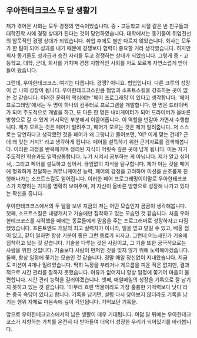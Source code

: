 ## 우아한테크코스 두 달 생활기

제가 겪어온 사회는 모두 경쟁의 연속이었습니다.
중・고등학교 시절 같은 반 친구들과 대학진학 시에 경쟁 상대가 된다는 것이 당연하였습니다.
대학에서는 동기들이 취업전선의 암묵적인 경쟁 상대가 되었습니다.
취업 후에도 별반 다르지 않았습니다.
회사는 모두가 한 팀이 되어 성과를 내기 때문에 경쟁보다 협력이 중요할 거라 생각했습니다.
하지만 회사 동기들도 성과급과 승진 자리를 두고 경쟁하는 상대가 되었습니다.
그렇게 중・고등학교, 대학, 군대, 회사를 거치며 경쟁 지향적인 사회를 저도 모르게 자연스럽게 받아들여 왔습니다.

그런데, 우아한테크코스.
여기는 다릅니다.
경쟁? 아니요.
협업입니다.
다른 크루의 성장이 곧 나의 성장이 됩니다.
우아한테크코스만큼 협업과 소프트스킬을 강조하는 곳이 없는 것 같습니다.
이러한 문화의 핵심에는 '페어 프로그래밍'이 있다고 생각합니다.
'페어 프로그래밍'에서는 두 명이 하나의 컴퓨터로 프로그램을 개발합니다.
한 명은 드라이버가 되어 주도적으로 개발을 하고, 또 다른 한 명은 내비게이터가 되어 드라이버가 올바른 방향으로 갈 수 있게 거시적인 부분에서 이끌어줍니다.
이 역할을 번갈아 가면서 수행합니다.
제가 모르는 것은 페어가 알려주고, 페어가 모르는 것은 제가 알려줍니다.
저 스스로는 당연하다고 생각했던 것을 페어가 왜 그렇냐고 물어보면, '어? 이게 맞는 건데? 근데 왜 맞는 거지?' 라고 생각하게 됩니다. 페어를 설득하기 위한 근거자료를 검색해봅니다.
이러한 과정을 반복해가며 정리된 지식이 머릿속 깊은 곳에 남게 됩니다.
이는 자기 주도적인 학습과도 일맥상통합니다.
누가 시켜서 공부하는 게 아닙니다.
제가 알고 싶어서,. 그리고 페어를 설득하고 싶어서. 끊임없이 지식을 탐구합니다.
제가 아는 것을 페어에 명확하게 전달하는 커뮤니케이션 능력, 페어의 감정을 고려하며 미션을 순조롭게 진행해나가는 소프트스킬도 얻어집니다.
이러한 페어 프로그래밍이야말로 우아한테크코스가 지향하는 가치를 명확히 보여주며, 저 자신이 올바른 방향으로 성장해 나가고 있다는 확신을 줍니다.

우아한테크코스에서의 두 달을 보낸 지금의 저는 어떤 모습인지 곰곰이 생각해봅니다.
첫째, 소프트스킬은 내팽개치고 기술에만 집착하고 있는 모습인 것 같습니다.
처음 우아한테크코스를 시작했을 때에는 동료들에게 믿음을 주는 프로그래머로 성장하자고 다짐했었습니다.
프론트엔드 개발의 최고 실력자가 아니라, 일을 믿고 맡길 수 있고, 배울 점이 있고, 같이 일하면 항상 기분이 좋은 그런 동료가 되자고.
그런데 어느새인가 기술에 집착하고 있는 것 같습니다.
기술을 다루는 것은 사람이고, 그 기술 또한 궁극적으로는 사람을 위한 것입니다.
기술보다 사람이 먼저인 것을 잊지 않기 위해 노력해야겠습니다.
둘째, 항상 일정에 쫓기는 모습인 것 같습니다.
정말 매일 정신없이 지내왔습니다.
지금도 미션이 4개나 밀려있습니다.
딱히 늑장을 부리거나 게으름을 피운 적은 없지만, 결과적으로 시간 관리를 잘하지 못했습니다.
여유가 없어지니 항상 일정에 쫓기어 마음이 불편합니다.
시간 관리 능력을 길러야겠습니다.
셋째, 매일매일의 성장을 기록으로 잘 남기지 못하고 있는 것 같습니다.
'아무리 흐린 먹물이라도 가장 훌륭한 기억력보다 낫다'라는 중국 속담이 있다고 합니다.
기록을 남기면, 설령 다시 찾아보지 않더라도 기록을 남기는 행위 자체로 마음속에 깊이 각인됩니다.
기억보단 기록을.

앞으로 우아한테크코스에서의 남은 생활이 매우 기대됩니다.
여덟 달 뒤에는 우아한테크코스가 지향하는 가치를 온전히 다 받아들여 더욱더 성장한 우리가 되어있기를 바라봅니다.
